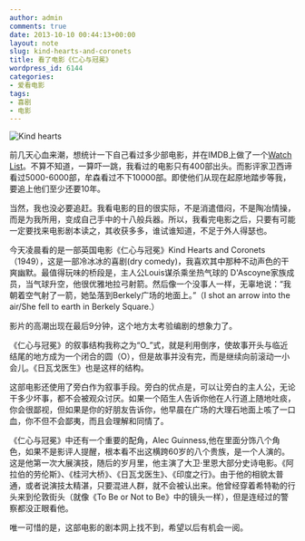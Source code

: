 ```yaml
---
author: admin
comments: true
date: 2013-10-10 00:44:13+00:00
layout: note
slug: kind-hearts-and-coronets
title: 看了电影《仁心与冠冕》
wordpress_id: 6144
categories:
- 爱看电影
tags:
- 喜剧
- 电影
---
```


![Kind hearts](http://www.baibanbao.net/wp-content/uploads/2013/10/kind-hearts.jpg)

前几天心血来潮，想统计一下自己看过多少部电影，并在IMDB上做了一个[Watch List](http://www.imdb.com/user/ur7551850/watchlist)。不算不知道，一算吓一跳，我看过的电影只有400部出头。而影评家卫西谛看过5000-6000部，牟森看过不下10000部。即使他们从现在起原地踏步等我，要追上他们至少还要10年。

当然，我也没必要追赶。我看电影的目的很实际，不是消遣借闷，不是陶冶情操，而是为我所用，变成自己手中的十八般兵器。所以，我看完电影之后，只要有可能一定要找来电影剧本读之，其收获多多，谁试谁知道，不足于外人得瑟也。

今天凌晨看的是一部英国电影《仁心与冠冕》Kind Hearts and Coronets（1949），这是一部冷冰冰的喜剧(dry comedy)，我喜欢其中那种不动声色的干爽幽默。最值得玩味的桥段是，主人公Louis谋杀乘坐热气球的 D'Ascoyne家族成员，当气球升空，他很优雅地拉弓射箭。然后像一个没事人一样，无辜地说：“我朝着空气射了一箭，她坠落到Berkely广场的地面上。”（I shot an arrow into the air/She fell to earth in Berkely Square.）

影片的高潮出现在最后9分钟，这个地方太考验编剧的想象力了。

《仁心与冠冕》的叙事结构我称之为“O_”式，就是利用倒序，使故事开头与临近结尾的地方成为一个闭合的圆（O），但是故事并没有完，而是继续向前滚动一小会儿。《日瓦戈医生》也是这样的结构。

这部电影还使用了旁白作为叙事手段。旁白的优点是，可以让旁白的主人公，无论干多少坏事，都不会被观众讨厌。如果一个陌生人告诉你他在人行道上随地吐痰，你会很鄙视，但如果是你的好朋友告诉你，他早晨在广场的大理石地面上咳了一口血，你不但不会鄙夷，而且会理解和同情了。

《仁心与冠冕》中还有一个重要的配角，Alec Guinness,他在里面分饰八个角色，如果不是影评人提醒，根本看不出这横跨60岁的八个贵族，是一个人演的。这是他第一次大展演技，随后的岁月里，他主演了大卫·里恩大部分史诗电影。《阿拉伯的劳伦斯》、《桂河大桥》、《日瓦戈医生》、《印度之行》。由于他的相貌太普通，或者说演技太精湛，只要混进人群，就不会被认出来。他曾经穿着希特勒的行头来到伦敦街头（就像《To Be or Not to Be》中的镜头一样），但是连经过的警察都没正眼看他。

唯一可惜的是，这部电影的剧本网上找不到，希望以后有机会一阅。
